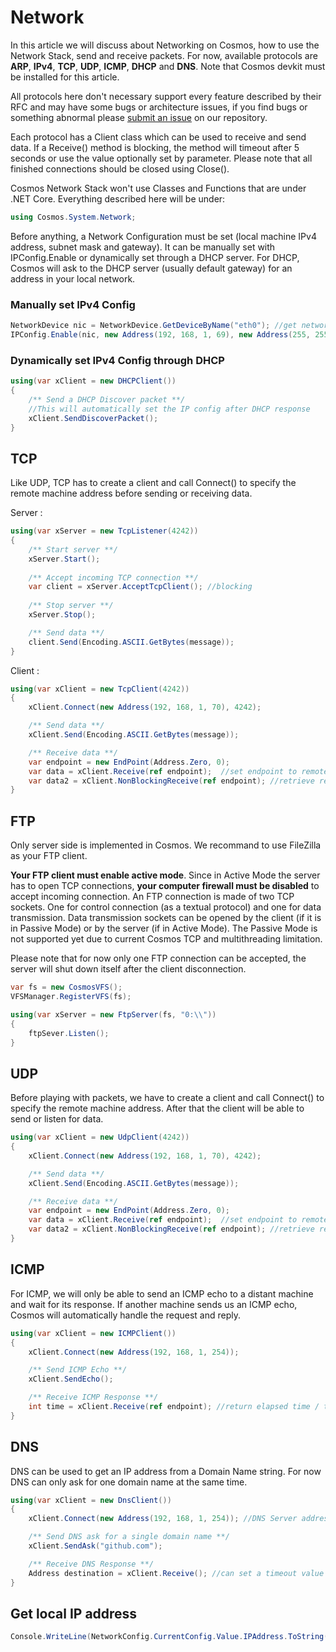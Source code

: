 # Network

In this article we will discuss about Networking on Cosmos, how to use the Network Stack, send and receive packets. For now, available protocols are **ARP**, **IPv4**, **TCP**, **UDP**, **ICMP**, **DHCP** and **DNS**. Note that Cosmos devkit must be installed for this article.

All protocols here don't necessary support every feature described by their RFC and may have some bugs or architecture issues, if you find bugs or something abnormal please [submit an issue](https://github.com/CosmosOS/Cosmos/issues/new/choose) on our repository. 

Each protocol has a Client class which can be used to receive and send data. If a Receive() method is blocking, the method will timeout after 5 seconds or use the value optionally set by parameter. Please note that all finished connections should be closed using Close().

Cosmos Network Stack won't use Classes and Functions that are under .NET Core. Everything described here will be under:
```csharp
using Cosmos.System.Network;
```

Before anything, a Network Configuration must be set (local machine IPv4 address, subnet mask and gateway). It can be manually set with IPConfig.Enable or dynamically set through a DHCP server. For DHCP, Cosmos will ask to the DHCP server (usually default gateway) for an address in your local network.

### Manually set IPv4 Config
```csharp
NetworkDevice nic = NetworkDevice.GetDeviceByName("eth0"); //get network device by name
IPConfig.Enable(nic, new Address(192, 168, 1, 69), new Address(255, 255, 255, 0), new Address(192, 168, 1, 254)); //enable IPv4 configuration
```
### Dynamically set IPv4 Config through DHCP
```csharp
using(var xClient = new DHCPClient())
{
    /** Send a DHCP Discover packet **/
    //This will automatically set the IP config after DHCP response
    xClient.SendDiscoverPacket();
}
```

## TCP
Like UDP, TCP has to create a client and call Connect() to specify the remote machine address before sending or receiving data.

Server :
```csharp
using(var xServer = new TcpListener(4242))
{
    /** Start server **/
    xServer.Start();
    
    /** Accept incoming TCP connection **/
    var client = xServer.AcceptTcpClient(); //blocking
    
    /** Stop server **/
    xServer.Stop();

    /** Send data **/
    client.Send(Encoding.ASCII.GetBytes(message));
}
```

Client :
```csharp
using(var xClient = new TcpClient(4242))
{
    xClient.Connect(new Address(192, 168, 1, 70), 4242);

    /** Send data **/
    xClient.Send(Encoding.ASCII.GetBytes(message));

    /** Receive data **/
    var endpoint = new EndPoint(Address.Zero, 0);
    var data = xClient.Receive(ref endpoint);  //set endpoint to remote machine IP:port
    var data2 = xClient.NonBlockingReceive(ref endpoint); //retrieve receive buffer without waiting
}
```

## FTP
Only server side is implemented in Cosmos. We recommand to use FileZilla as your FTP client.

**Your FTP client must enable active mode**. Since in Active Mode the server has to open TCP connections, **your computer firewall must be disabled** to accept incoming connection. An FTP connection is made of two TCP sockets. One for control connection (as a textual protocol) and one for data transmission. Data transmission sockets can be opened by the client (if it is in Passive Mode) or by the server (if in Active Mode). The Passive Mode is not supported yet due to current Cosmos TCP and multithreading limitation.

Please note that for now only one FTP connection can be accepted, the server will shut down itself after the client disconnection.

```csharp
var fs = new CosmosVFS();
VFSManager.RegisterVFS(fs);

using(var xServer = new FtpServer(fs, "0:\\"))
{
    ftpSever.Listen();
}
```

## UDP
Before playing with packets, we have to create a client and call Connect() to specify the remote machine address. After that the client will be able to send or listen for data.
```csharp
using(var xClient = new UdpClient(4242))
{
    xClient.Connect(new Address(192, 168, 1, 70), 4242);

    /** Send data **/
    xClient.Send(Encoding.ASCII.GetBytes(message));

    /** Receive data **/
    var endpoint = new EndPoint(Address.Zero, 0);
    var data = xClient.Receive(ref endpoint);  //set endpoint to remote machine IP:port
    var data2 = xClient.NonBlockingReceive(ref endpoint); //retrieve receive buffer without waiting
}
```

## ICMP
For ICMP, we will only be able to send an ICMP echo to a distant machine and wait for its response. If another machine sends us an ICMP echo, Cosmos will automatically handle the request and reply.
```csharp
using(var xClient = new ICMPClient())
{
    xClient.Connect(new Address(192, 168, 1, 254));

    /** Send ICMP Echo **/
    xClient.SendEcho();

    /** Receive ICMP Response **/
    int time = xClient.Receive(ref endpoint); //return elapsed time / timeout if no response
}

```
## DNS
DNS can be used to get an IP address from a Domain Name string. For now DNS can only ask for one domain name at the same time.
```csharp
using(var xClient = new DnsClient())
{
    xClient.Connect(new Address(192, 168, 1, 254)); //DNS Server address

    /** Send DNS ask for a single domain name **/
    xClient.SendAsk("github.com");

    /** Receive DNS Response **/
    Address destination = xClient.Receive(); //can set a timeout value
}

```
## Get local IP address
```csharp
Console.WriteLine(NetworkConfig.CurrentConfig.Value.IPAddress.ToString());
```
